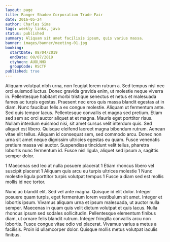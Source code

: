 ```yaml
---
layout: page
title: Ranger Shadow Corporation Trade Fair
date: 2016-05-24
author: Charles Sims
tags: weekly links, java
status: published
summary: Aliquam sit amet facilisis ipsum, quis varius massa.
banner: images/banner/meeting-01.jpg
booking:
  startDate: 08/04/2019
  endDate: 08/07/2019
  ctyhocn: AUOLNHX
  groupCode: RSCTF
published: true
---
```

Aliquam volutpat nibh urna, non feugiat lorem rutrum a. Sed tempus nisl nec orci euismod luctus. Donec gravida gravida enim, ut molestie neque viverra in. Pellentesque habitant morbi tristique senectus et netus et malesuada fames ac turpis egestas. Praesent nec eros quis massa blandit egestas at in diam. Nunc faucibus felis a ex congue molestie. Aliquam ut fermentum ante. Sed quis tempor lacus. Pellentesque convallis et magna sed pretium. Etiam sed sem ac orci auctor aliquet at et magna. Mauris eget porttitor risus. Nullam interdum euismod nisi, sit amet cursus velit interdum quis.
Sed aliquet est libero. Quisque eleifend laoreet magna bibendum rutrum. Aenean vitae elit tellus. Aliquam id consequat sem, sed commodo arcu. Donec non urna sit amet neque dignissim ultricies egestas eu quam. Fusce venenatis pretium massa vel auctor. Suspendisse tincidunt velit tellus, pharetra lobortis nunc fermentum id. Fusce nisl ligula, aliquet sed ipsum a, sagittis semper dolor.

1 Maecenas sed leo at nulla posuere placerat
1 Etiam rhoncus libero vel suscipit placerat
1 Aliquam quis arcu eu turpis ultrices molestie
1 Nunc molestie ligula porttitor turpis volutpat tempus
1 Fusce a diam sed est mollis mollis id nec tortor.

Nunc ac blandit elit. Sed vel ante magna. Quisque id elit dolor. Integer posuere quam turpis, eget fermentum lorem vestibulum sit amet. Integer et lobortis ipsum. Vivamus aliquam urna et ipsum malesuada, ut auctor nulla semper. Maecenas in quam quis velit dictum volutpat et quis lacus. Nulla rhoncus ipsum sed sodales sollicitudin. Pellentesque elementum finibus diam, ut ornare felis blandit rutrum. Integer fringilla convallis arcu non lobortis. Fusce congue vitae odio vel placerat. Vivamus varius a metus a facilisis. Proin id ullamcorper dolor. Quisque mollis metus volutpat iaculis finibus.
